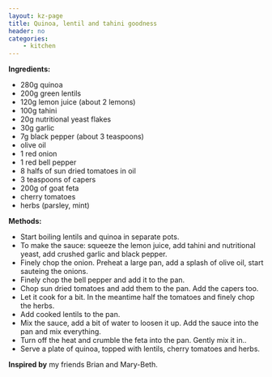 ```yaml
---
layout: kz-page
title: Quinoa, lentil and tahini goodness
header: no
categories:
    - kitchen
---
```


**Ingredients:**

* 280g quinoa
* 200g green lentils
<nbsp></nbsp>
* 120g lemon juice (about 2 lemons)
* 100g tahini
* 20g nutritional yeast flakes
* 30g garlic
* 7g black pepper (about 3 teaspoons)
<nbsp></nbsp>
* olive oil
* 1 red onion
* 1 red bell pepper
* 8 halfs of sun dried tomatoes in oil
* 3 teaspoons of capers
* 200g of goat feta
<nbsp></nbsp>
* cherry tomatoes
* herbs (parsley, mint)

**Methods:**

* Start boiling lentils and quinoa in separate pots.
* To make the sauce: squeeze the lemon juice, add tahini and nutritional yeast, add crushed garlic and black pepper.
* Finely chop the onion. Preheat a large pan, add a splash of olive oil, start sauteing the onions.
* Finely chop the bell pepper and add it to the pan.
* Chop sun dried tomatoes and add them to the pan. Add the capers too.
* Let it cook for a bit. In the meantime half the tomatoes and finely chop the herbs.
* Add cooked lentils to the pan.
* Mix the sauce, add a bit of water to loosen it up. Add the sauce into the pan and mix everything.
* Turn off the heat and crumble the feta into the pan. Gently mix it in..
* Serve a plate of quinoa, topped with lentils, cherry tomatoes and herbs.

**Inspired by** my friends Brian and Mary-Beth.

